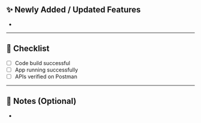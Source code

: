 ## ✨ Newly Added / Updated Features
<!-- Briefly describe what's new or changed -->
-

---

## 🧩 Checklist
- [ ] Code build successful  
- [ ] App running successfully  
- [ ] APIs verified on Postman  

---

## 🧠 Notes (Optional)
<!-- Any extra info for reviewers -->
-
